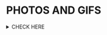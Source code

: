 #  PHOTOS AND GIFS

<Details>
<Summary> CHECK HERE </SUMMARY>

|<IMG src="https://github.com/KAVIYARASAN-1997/photos/blob/main/etc/18a4949fc9c8067172d3b96e302e7097.gif">| <IMG src="https://github.com/KAVIYARASAN-1997/photos/blob/main/etc/Designer.gif">|<IMG src="https://github.com/KAVIYARASAN-1997/photos/blob/main/etc/keyboard-gif-9.gif">|
|:----------------------------------------:|:---------------------------------------:|:--------------------------------------------:|
|<IMG src="https://github.com/KAVIYARASAN-1997/photos/blob/main/etc/7fdce2dc9307aff4f5acb88cc06b5904.gif">|<IMG src="https://github.com/KAVIYARASAN-1997/photos/blob/main/etc/d8f244271a7c56bc9fcb22f80505708c_w200.gif">|<IMG src="https://github.com/KAVIYARASAN-1997/photos/blob/main/etc/dynamic-website-designing.gif">|
| | |
| | |
| | |
</Details>
